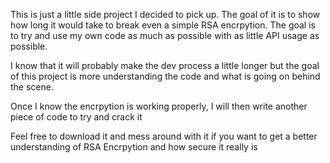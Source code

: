 This is just a little side project I decided to pick up. The goal of it is to show how long it would take to break even 
a simple RSA encrpytion. The goal is to try and use my own code as much as possible with as little API usage as possible.

I know that it will probably make the dev process a little longer but the goal of this project is more understanding the code
and what is going on behind the scene. 

Once I know the encrpytion is working properly, I will then write another piece of code to try and crack it

Feel free to download it and mess around with it if you want to get a better understanding of RSA Encrpytion and how 
secure it really is
